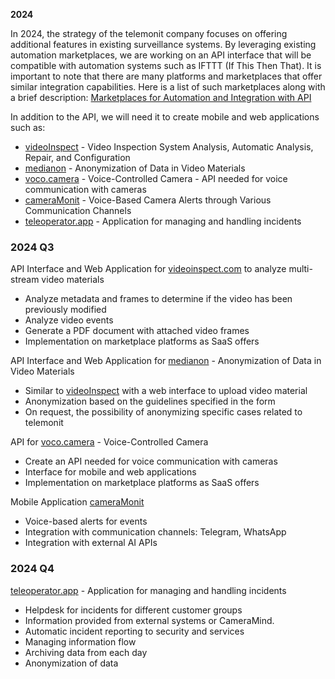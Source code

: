 **2024**

In 2024, the strategy of the telemonit company focuses on offering additional features in existing surveillance systems. By leveraging existing automation marketplaces, we are working on an API interface that will be compatible with automation systems such as IFTTT (If This Then That). It is important to note that there are many platforms and marketplaces that offer similar integration capabilities. Here is a list of such marketplaces along with a brief description: [Marketplaces for Automation and Integration with API](PL/API-INTEGRATION.md)

In addition to the API, we will need it to create mobile and web applications such as:

- [videoInspect](http://www.videoinspect.com) - Video Inspection System Analysis, Automatic Analysis, Repair, and Configuration
- [medianon](http://www.medianon.com) - Anonymization of Data in Video Materials
- [voco.camera](http://www.voco.camera) - Voice-Controlled Camera - API needed for voice communication with cameras
- [cameraMonit](http://www.cameramonit.com) - Voice-Based Camera Alerts through Various Communication Channels
- [teleoperator.app](http://www.teleoperator.com) - Application for managing and handling incidents

### 2024 Q3

API Interface and Web Application for [videoinspect.com](http://www.videoinspect.com) to analyze multi-stream video materials

- Analyze metadata and frames to determine if the video has been previously modified
- Analyze video events
- Generate a PDF document with attached video frames
- Implementation on marketplace platforms as SaaS offers

API Interface and Web Application for [medianon](http://www.medianon.com) - Anonymization of Data in Video Materials

- Similar to [videoInspect](http://www.videoinspect.com) with a web interface to upload video material
- Anonymization based on the guidelines specified in the form
- On request, the possibility of anonymizing specific cases related to telemonit

API for [voco.camera](http://www.voco.camera) - Voice-Controlled Camera

- Create an API needed for voice communication with cameras
- Interface for mobile and web applications
- Implementation on marketplace platforms as SaaS offers

Mobile Application [cameraMonit](http://www.cameramonit.com)

- Voice-based alerts for events
- Integration with communication channels: Telegram, WhatsApp
- Integration with external AI APIs

### 2024 Q4

[teleoperator.app](http://www.teleoperator.com) - Application for managing and handling incidents

- Helpdesk for incidents for different customer groups
- Information provided from external systems or CameraMind.
- Automatic incident reporting to security and services
- Managing information flow
- Archiving data from each day
- Anonymization of data
